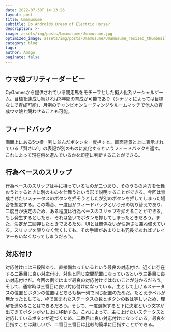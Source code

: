 ```yaml
---
date: 2022-07-30T 14:13:26
layout: post
title: Umamusume
subtitle: Do Androids Dream of Electric Horse?
description: >-
image: assets/img/posts/Umamusume/Umamusume.jpg
optimized_image: assets/img/posts/Umamusume/Umamusume_resized_thumbnail.jpg
category: blog
tags: 
author: Amago
paginate: false
---
```


## ウマ娘プリティーダービー

CyGamesから提供されている競走馬をモチーフとした擬人化系ソーシャルゲーム。目標を達成し続ければ3年間の育成が可能であり（シナリオによっては目標なしで育成可能）、月例のチャンピオンミーティングやルームマッチで他人の育成ウマ娘と競わせることも可能。

## フィードバック

画面上にある5つ横一列に並んだボタンを一度押すと、画面背景と上に表示されている「賢さLv1」の表記が別のものに変化するというフィードバックを返す。これによって現在何を選んでいるかを即座に判断することができる。

## 行為ベースのスリップ

行為ベースのスリップは手に持っているものが二つあり、そのうちの片方を仕舞おうとするときに別のものを仕舞うという形で説明することができる。今回は育成させたいステータスのボタンを押そうとしたが別のボタンを押してしまった場合を想定する。この場合、一度目がフィードバックという形の切り替えであり、二度目が決定のため、ある程度は行為ベースのスリップを抑えることができる。もし発生するとしたら、それは急いでボタンを押してしまったときだろう。また、決定が二回押したときであるため、UIとは関係ないが快適さも兼ね備えている。スリップを限りなく無くしても、その手順があまりにも冗長であればプレイヤーもいなくなってしまうだろう。

## 対応付け

対応付けには三段階あり、直接備わっているという最良の対応付け、近くに存在する二番目に良い対応付け、対象と同じ空間配置になっているという三番目に良い対応付けだ。今回の例ではまず最良の対応付けではないことが分かるだろう。そして、通常時は三番目に良い対応付けになっている。主として上げるステータスの位置とボタンの位置はどちらも横一列で同じ配置のためだ。たとえラベルが無かったとしても、枠で囲まれたステータスの数とボタンの数は等しいため、理解を進めることはできるだろう。そして、一度選択すると下に決定という文字が出てきてボタンが少し上に移動する。これによって、主に上げたいステータスと対応しているボタンが近づくため、二番目に良い対応付けになっている。最良を目指すことは難しいが、二番目三番目は比較的簡単に目指すことができる。